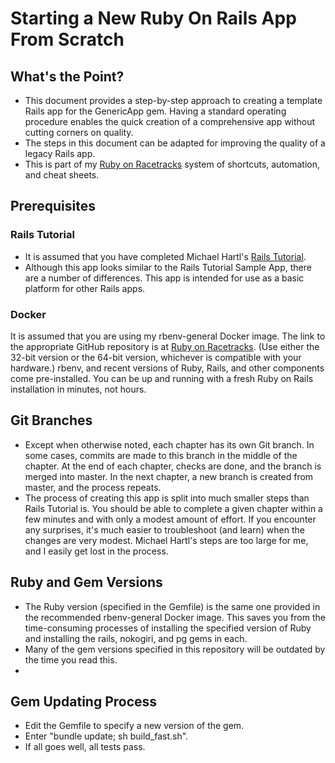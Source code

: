 # Starting a New Ruby On Rails App From Scratch

## What's the Point?
*  This document provides a step-by-step approach to creating a template Rails app for the GenericApp gem.  Having a standard operating procedure enables the quick creation of a comprehensive app without cutting corners on quality.
*  The steps in this document can be adapted for improving the quality of a legacy Rails app.
*  This is part of my [Ruby on Racetracks](http://www.rubyonracetracks.com/) system of shortcuts, automation, and cheat sheets.

## Prerequisites

### Rails Tutorial
*  It is assumed that you have completed Michael Hartl's [Rails Tutorial](https://www.railstutorial.org/).
*  Although this app looks similar to the Rails Tutorial Sample App, there are a number of differences.  This app is intended for use as a basic platform for other Rails apps.

### Docker
It is assumed that you are using my rbenv-general Docker image.  The link to the appropriate GitHub repository is at [Ruby on Racetracks](http://www.rubyonracetracks.com/).  (Use either the 32-bit version or the 64-bit version, whichever is compatible with your hardware.)  rbenv, and recent versions of Ruby, Rails, and other components come pre-installed.  You can be up and running with a fresh Ruby on Rails installation in minutes, not hours.

## Git Branches
*  Except when otherwise noted, each chapter has its own Git branch.  In some cases, commits are made to this branch in the middle of the chapter.  At the end of each chapter, checks are done, and the branch is merged into master.  In the next chapter, a new branch is created from master, and the process repeats.
*  The process of creating this app is split into much smaller steps than Rails Tutorial is.  You should be able to complete a given chapter within a few minutes and with only a modest amount of effort.  If you encounter any surprises, it's much easier to troubleshoot (and learn) when the changes are very modest.  Michael Hartl's steps are too large for me, and I easily get lost in the process.

## Ruby and Gem Versions
*  The Ruby version (specified in the Gemfile) is the same one provided in the recommended rbenv-general Docker image.  This saves you from the time-consuming processes of installing the specified version of Ruby and installing the rails, nokogiri, and pg gems in each.
*  Many of the gem versions specified in this repository will be outdated by the time you read this.  
*  

## Gem Updating Process
*  Edit the Gemfile to specify a new version of the gem.
*  Enter "bundle update; sh build_fast.sh".
*  If all goes well, all tests pass.

